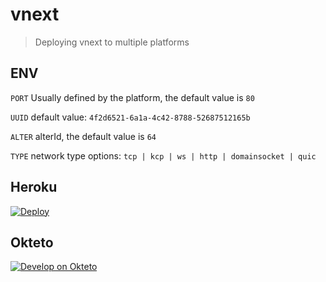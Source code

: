 # vnext
> Deploying vnext to multiple platforms


## ENV

`PORT` Usually defined by the platform, the default value is `80`

`UUID` default value: `4f2d6521-6a1a-4c42-8788-52687512165b`

`ALTER` alterId, the default value is `64`

`TYPE` network type options: `tcp | kcp | ws | http | domainsocket | quic`

## Heroku

[![Deploy](https://www.herokucdn.com/deploy/button.svg)](https://heroku.com/deploy?template=https://github.com/initdc/vnext)

## Okteto

[![Develop on Okteto](https://okteto.com/develop-okteto.svg)](https://cloud.okteto.com/deploy?repository=https://github.com/initdc/vnext)
